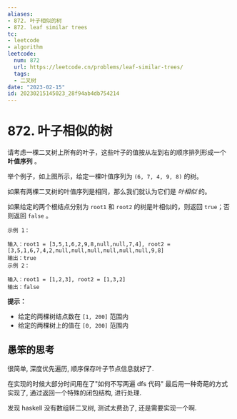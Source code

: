 ```yaml
---
aliases:
- 872. 叶子相似的树
- 872. leaf similar trees
tc:
- leetcode
- algorithm
leetcode:
  num: 872
  url: https://leetcode.cn/problems/leaf-similar-trees/
  tags:
  - 二叉树
date: "2023-02-15"
id: 20230215145023_28f94ab4db754214
---
```


# 872. 叶子相似的树

请考虑一棵二叉树上所有的叶子，这些叶子的值按从左到右的顺序排列形成一个 **叶值序列** 。

举个例子，如上图所示，给定一棵叶值序列为 `(6, 7, 4, 9, 8)` 的树。

如果有两棵二叉树的叶值序列是相同，那么我们就认为它们是 *叶相似* 的。

如果给定的两个根结点分别为 `root1` 和 `root2` 的树是叶相似的，则返回 `true`；否则返回 `false` 。

```
示例 1：

输入：root1 = [3,5,1,6,2,9,8,null,null,7,4], root2 = [3,5,1,6,7,4,2,null,null,null,null,null,null,9,8]
输出：true
示例 2：

输入：root1 = [1,2,3], root2 = [1,3,2]
输出：false
```

**提示：**

* 给定的两棵树结点数在 `[1, 200]` 范围内
* 给定的两棵树上的值在 `[0, 200]` 范围内

## 愚笨的思考

很简单, 深度优先遍历, 顺序保存叶子节点信息就好了.

在实现的时候大部分时间用在了"如何不写两遍 dfs 代码"
最后用一种奇葩的方式实现了,
    通过返回一个特殊的闭包结构, 进行处理.

发现 haskell 没有数组转二叉树, 测试太费劲了, 还是需要实现一个啊.
